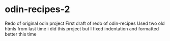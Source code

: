 # odin-recipes-2
Redo of original odin project
First draft of redo of odin-recipes
Used two old htmls from last time i did this project
but I fixed indentation and formatted better this time 